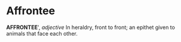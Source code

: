 # Affrontee

**AFFRONTEE**', _adjective_ In heraldry, front to front; an epithet given to animals that face each other.
